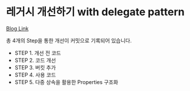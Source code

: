 # 레거시 개선하기 with delegate pattern

[Blog Link](https://hyune-c.tistory.com/entry/%EB%A0%88%EA%B1%B0%EC%8B%9C-%EA%B0%9C%EC%84%A0%ED%95%98%EA%B8%B0-with-delegate-pattern)

총 4개의 Step을 통한 개선이 커밋으로 기록되어 있습니다.

- STEP 1. 개선 전 코드
- STEP 2. 코드 개선
- STEP 3. 버킷 추가
- STEP 4. 사용 코드
- STEP 5. 다중 상속을 활용한 Properties 구조화
